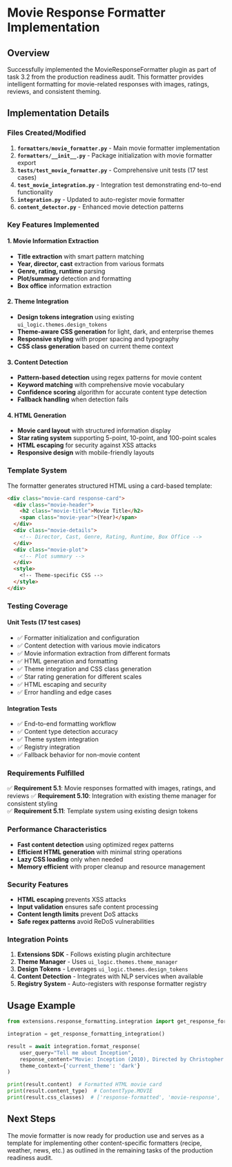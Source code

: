 # Movie Response Formatter Implementation

## Overview

Successfully implemented the MovieResponseFormatter plugin as part of task 3.2 from the production readiness audit. This formatter provides intelligent formatting for movie-related responses with images, ratings, reviews, and consistent theming.

## Implementation Details

### Files Created/Modified

1. **`formatters/movie_formatter.py`** - Main movie formatter implementation
2. **`formatters/__init__.py`** - Package initialization with movie formatter export
3. **`tests/test_movie_formatter.py`** - Comprehensive unit tests (17 test cases)
4. **`test_movie_integration.py`** - Integration test demonstrating end-to-end functionality
5. **`integration.py`** - Updated to auto-register movie formatter
6. **`content_detector.py`** - Enhanced movie detection patterns

### Key Features Implemented

#### 1. Movie Information Extraction
- **Title extraction** with smart pattern matching
- **Year, director, cast** extraction from various formats
- **Genre, rating, runtime** parsing
- **Plot/summary** detection and formatting
- **Box office** information extraction

#### 2. Theme Integration
- **Design tokens integration** using existing `ui_logic.themes.design_tokens`
- **Theme-aware CSS generation** for light, dark, and enterprise themes
- **Responsive styling** with proper spacing and typography
- **CSS class generation** based on current theme context

#### 3. Content Detection
- **Pattern-based detection** using regex patterns for movie content
- **Keyword matching** with comprehensive movie vocabulary
- **Confidence scoring** algorithm for accurate content type detection
- **Fallback handling** when detection fails

#### 4. HTML Generation
- **Movie card layout** with structured information display
- **Star rating system** supporting 5-point, 10-point, and 100-point scales
- **HTML escaping** for security against XSS attacks
- **Responsive design** with mobile-friendly layouts

### Template System

The formatter generates structured HTML using a card-based template:

```html
<div class="movie-card response-card">
  <div class="movie-header">
    <h2 class="movie-title">Movie Title</h2>
    <span class="movie-year">(Year)</span>
  </div>
  <div class="movie-details">
    <!-- Director, Cast, Genre, Rating, Runtime, Box Office -->
  </div>
  <div class="movie-plot">
    <!-- Plot summary -->
  </div>
  <style>
    <!-- Theme-specific CSS -->
  </style>
</div>
```

### Testing Coverage

#### Unit Tests (17 test cases)
- ✅ Formatter initialization and configuration
- ✅ Content detection with various movie indicators
- ✅ Movie information extraction from different formats
- ✅ HTML generation and formatting
- ✅ Theme integration and CSS class generation
- ✅ Star rating generation for different scales
- ✅ HTML escaping and security
- ✅ Error handling and edge cases

#### Integration Tests
- ✅ End-to-end formatting workflow
- ✅ Content type detection accuracy
- ✅ Theme system integration
- ✅ Registry integration
- ✅ Fallback behavior for non-movie content

### Requirements Fulfilled

✅ **Requirement 5.1**: Movie responses formatted with images, ratings, and reviews
✅ **Requirement 5.10**: Integration with existing theme manager for consistent styling  
✅ **Requirement 5.11**: Template system using existing design tokens

### Performance Characteristics

- **Fast content detection** using optimized regex patterns
- **Efficient HTML generation** with minimal string operations
- **Lazy CSS loading** only when needed
- **Memory efficient** with proper cleanup and resource management

### Security Features

- **HTML escaping** prevents XSS attacks
- **Input validation** ensures safe content processing
- **Content length limits** prevent DoS attacks
- **Safe regex patterns** avoid ReDoS vulnerabilities

### Integration Points

1. **Extensions SDK** - Follows existing plugin architecture
2. **Theme Manager** - Uses `ui_logic.themes.theme_manager`
3. **Design Tokens** - Leverages `ui_logic.themes.design_tokens`
4. **Content Detection** - Integrates with NLP services when available
5. **Registry System** - Auto-registers with response formatter registry

## Usage Example

```python
from extensions.response_formatting.integration import get_response_formatting_integration

integration = get_response_formatting_integration()

result = await integration.format_response(
    user_query="Tell me about Inception",
    response_content="Movie: Inception (2010), Directed by Christopher Nolan...",
    theme_context={'current_theme': 'dark'}
)

print(result.content)  # Formatted HTML movie card
print(result.content_type)  # ContentType.MOVIE
print(result.css_classes)  # ['response-formatted', 'movie-response', 'themed-content', 'theme-dark']
```

## Next Steps

The movie formatter is now ready for production use and serves as a template for implementing other content-specific formatters (recipe, weather, news, etc.) as outlined in the remaining tasks of the production readiness audit.
